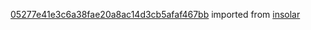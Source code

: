 [05277e41e3c6a38fae20a8ac14d3cb5afaf467bb](https://github.com/insolar/insolar/commit/05277e41e3c6a38fae20a8ac14d3cb5afaf467bb) imported from [insolar](https://github.com/insolar/insolar)
